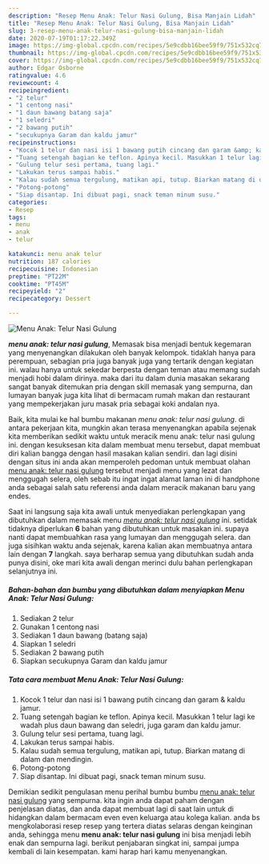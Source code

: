 ```yaml
---
description: "Resep Menu Anak: Telur Nasi Gulung, Bisa Manjain Lidah"
title: "Resep Menu Anak: Telur Nasi Gulung, Bisa Manjain Lidah"
slug: 3-resep-menu-anak-telur-nasi-gulung-bisa-manjain-lidah
date: 2020-07-19T01:17:22.349Z
image: https://img-global.cpcdn.com/recipes/5e9cdbb16bee59f9/751x532cq70/menu-anak-telur-nasi-gulung-foto-resep-utama.jpg
thumbnail: https://img-global.cpcdn.com/recipes/5e9cdbb16bee59f9/751x532cq70/menu-anak-telur-nasi-gulung-foto-resep-utama.jpg
cover: https://img-global.cpcdn.com/recipes/5e9cdbb16bee59f9/751x532cq70/menu-anak-telur-nasi-gulung-foto-resep-utama.jpg
author: Edgar Osborne
ratingvalue: 4.6
reviewcount: 4
recipeingredient:
- "2 telur"
- "1 centong nasi"
- "1 daun bawang batang saja"
- "1 seledri"
- "2 bawang putih"
- "secukupnya Garam dan kaldu jamur"
recipeinstructions:
- "Kocok 1 telur dan nasi isi 1 bawang putih cincang dan garam &amp; kaldu jamur."
- "Tuang setengah bagian ke teflon. Apinya kecil. Masukkan 1 telur lagi ke wadah plus daun bawang dan seledri, juga garam dan kaldu jamur."
- "Gulung telur sesi pertama, tuang lagi."
- "Lakukan terus sampai habis."
- "Kalau sudah semua tergulung, matikan api, tutup. Biarkan matang di dalam dan mendingin."
- "Potong-potong"
- "Siap disantap. Ini dibuat pagi, snack teman minum susu."
categories:
- Resep
tags:
- menu
- anak
- telur

katakunci: menu anak telur 
nutrition: 187 calories
recipecuisine: Indonesian
preptime: "PT22M"
cooktime: "PT45M"
recipeyield: "2"
recipecategory: Dessert

---
```



![Menu Anak: Telur Nasi Gulung](https://img-global.cpcdn.com/recipes/5e9cdbb16bee59f9/751x532cq70/menu-anak-telur-nasi-gulung-foto-resep-utama.jpg)

<b><i>menu anak: telur nasi gulung</i></b>, Memasak bisa menjadi bentuk kegemaran yang menyenangkan dilakukan oleh banyak kelompok. tidaklah hanya para perempuan, sebagian pria juga banyak juga yang tertarik dengan kegiatan ini. walau hanya untuk sekedar berpesta dengan teman atau memang sudah menjadi hobi dalam dirinya. maka dari itu dalam dunia masakan sekarang sangat banyak ditemukan pria dengan skill memasak yang sempurna, dan lumayan banyak juga kita lihat di bermacam rumah makan dan restaurant yang mempekerjakan juru masak pria sebagai koki andalan nya.



Baik, kita mulai ke hal bumbu makanan <i>menu anak: telur nasi gulung</i>. di antara pekerjaan kita, mungkin akan terasa menyenangkan apabila sejenak kita memberikan sedikit waktu untuk meracik menu anak: telur nasi gulung ini. dengan kesuksesan kita dalam membuat menu tersebut, dapat membuat diri kalian bangga dengan hasil masakan kalian sendiri. dan lagi disini dengan situs ini anda akan memperoleh pedoman untuk membuat olahan <u>menu anak: telur nasi gulung</u> tersebut menjadi menu yang lezat dan menggugah selera, oleh sebab itu ingat ingat alamat laman ini di handphone anda sebagai salah satu referensi anda dalam meracik makanan baru yang endes.


Saat ini langsung saja kita awali untuk menyediakan perlengkapan yang dibutuhkan dalam memasak menu <u><i>menu anak: telur nasi gulung</i></u> ini. setidak tidaknya diperlukan <b>6</b> bahan yang dibutuhkan untuk masakan ini. supaya nanti dapat membuahkan rasa yang lumayan dan menggugah selera. dan juga sisihkan waktu anda sejenak, karena kalian akan membuatnya antara lain dengan <b>7</b> langkah. saya berharap semua yang dibutuhkan sudah anda punya disini, oke mari kita awali dengan merinci dulu bahan perlengkapan selanjutnya ini.

<!--inarticleads1-->

##### Bahan-bahan dan bumbu yang dibutuhkan dalam menyiapkan Menu Anak: Telur Nasi Gulung:

1. Sediakan 2 telur
1. Gunakan 1 centong nasi
1. Sediakan 1 daun bawang (batang saja)
1. Siapkan 1 seledri
1. Sediakan 2 bawang putih
1. Siapkan secukupnya Garam dan kaldu jamur




<!--inarticleads2-->

##### Tata cara membuat Menu Anak: Telur Nasi Gulung:

1. Kocok 1 telur dan nasi isi 1 bawang putih cincang dan garam &amp; kaldu jamur.
1. Tuang setengah bagian ke teflon. Apinya kecil. Masukkan 1 telur lagi ke wadah plus daun bawang dan seledri, juga garam dan kaldu jamur.
1. Gulung telur sesi pertama, tuang lagi.
1. Lakukan terus sampai habis.
1. Kalau sudah semua tergulung, matikan api, tutup. Biarkan matang di dalam dan mendingin.
1. Potong-potong
1. Siap disantap. Ini dibuat pagi, snack teman minum susu.




Demikian sedikit pengulasan menu perihal bumbu bumbu <u>menu anak: telur nasi gulung</u> yang sempurna. kita ingin anda dapat paham dengan penjelasan diatas, dan anda dapat membuat lagi di saat lain untuk di hidangkan dalam bermacam even even keluarga atau kolega kalian. anda bs mengkolaborasi resep resep yang tertera diatas selaras dengan keinginan anda, sehingga menu <b>menu anak: telur nasi gulung</b> ini bisa menjadi lebih enak dan sempurna lagi. berikut penjabaran singkat ini, sampai jumpa kembali di lain kesempatan. kami harap hari kamu menyenangkan.
